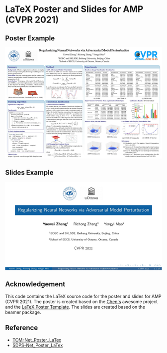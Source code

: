 # LaTeX Poster and Slides for AMP (CVPR 2021)
## Poster Example

![Poster](poster/Poster.jpg)

## Slides Example

![Slides](slides/Slides.jpg)

## Acknowledgement

This code contains the LaTeX source code for the poster and slides for AMP (CVPR 2021). The poster is created based on the [Chen's](https://github.com/guanyingc/SDPS-Net_Poster_LaTex) awesome project and the [LaTeX Poster Template](http://www.brian-amberg.de/uni/poster/). The slides are created based on the beamer package.

## Reference

- [TOM-Net_Poster_LaTex](https://github.com/guanyingc/TOM-Net_Poster_LaTex)
- [SDPS-Net_Poster_LaTex](https://github.com/guanyingc/SDPS-Net_Poster_LaTex)
